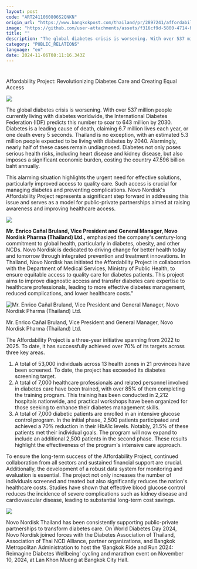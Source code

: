 ```yaml
---
layout: post
code: "ART2411060806S2QNKN"
origin_url: "https://www.bangkokpost.com/thailand/pr/2897241/affordability-project-revolutionizing-diabetes-care-and-creating-equal-access"
image: "https://github.com/user-attachments/assets/f316cf9d-5800-4714-b2a4-b176bc20fc07"
title: ""
description: "The global diabetes crisis is worsening. With over 537 million people currently living with diabetes worldwide, the International Diabetes Federation (IDF) predicts this number to soar to 643 million by 2030. Diabetes is a leading cause of death, claiming 6.7 million lives each year, or one death every 5 seconds. Thailand is no exception, with an estimated 5.3 million people expected to be living with diabetes by 2040. Alarmingly, nearly half of these cases remain undiagnosed. Diabetes not only poses serious health risks, including heart disease and kidney disease, but also imposes a significant economic burden, costing the country 47.596 billion baht annually."
category: "PUBLIC_RELATIONS"
language: "en"
date: 2024-11-06T08:11:16.343Z
---
```


# 

Affordability Project: Revolutionizing Diabetes Care and Creating Equal Access

![](https://github.com/user-attachments/assets/6e1eec3a-ae6f-4247-8d56-fd0c6c5c7a69)

The global diabetes crisis is worsening. With over 537 million people currently living with diabetes worldwide, the International Diabetes Federation (IDF) predicts this number to soar to 643 million by 2030. Diabetes is a leading cause of death, claiming 6.7 million lives each year, or one death every 5 seconds. Thailand is no exception, with an estimated 5.3 million people expected to be living with diabetes by 2040. Alarmingly, nearly half of these cases remain undiagnosed. Diabetes not only poses serious health risks, including heart disease and kidney disease, but also imposes a significant economic burden, costing the country 47.596 billion baht annually.

This alarming situation highlights the urgent need for effective solutions, particularly improved access to quality care. Such access is crucial for managing diabetes and preventing complications. Novo Nordisk's Affordability Project represents a significant step forward in addressing this issue and serves as a model for public-private partnerships aimed at raising awareness and improving healthcare access.

![](https://github.com/user-attachments/assets/43b1bc60-2dba-442d-9e21-9417fdb31b61)

**Mr. Enrico Cañal Bruland, Vice President and General Manager, Novo Nordisk Pharma (Thailand) Ltd.,** emphasized the company's century-long commitment to global health, particularly in diabetes, obesity, and other NCDs. Novo Nordisk is dedicated to driving change for better health today and tomorrow through integrated prevention and treatment innovations. In Thailand, Novo Nordisk has initiated the Affordability Project in collaboration with the Department of Medical Services, Ministry of Public Health, to ensure equitable access to quality care for diabetes patients. This project aims to improve diagnostic access and transfer diabetes care expertise to healthcare professionals, leading to more effective diabetes management, reduced complications, and lower healthcare costs."

![Mr. Enrico Cañal Bruland, Vice President and General Manager, Novo Nordisk Pharma (Thailand) Ltd.](https://github.com/user-attachments/assets/1425839f-746b-445e-8d02-378fe6e97177)

Mr. Enrico Cañal Bruland, Vice President and General Manager, Novo Nordisk Pharma (Thailand) Ltd.

The Affordability Project is a three-year initiative spanning from 2022 to 2025. To date, it has successfully achieved over 70% of its targets across three key areas.

1.  A total of 53,000 individuals across 13 health zones in 21 provinces have been screened. To date, the project has exceeded its diabetes screening target.
2.  A total of 7,000 healthcare professionals and related personnel involved in diabetes care have been trained, with over 85% of them completing the training program. This training has been conducted in 2,212 hospitals nationwide, and practical workshops have been organized for those seeking to enhance their diabetes management skills.
3.  A total of 7,000 diabetic patients are enrolled in an intensive glucose control program. In the initial phase, 2,500 patients participated and achieved a 70% reduction in their HbA1c levels. Notably, 21.5% of these patients met their individual goals. The program will now expand to include an additional 2,500 patients in the second phase. These results highlight the effectiveness of the program's intensive care approach.

To ensure the long-term success of the Affordability Project, continued collaboration from all sectors and sustained financial support are crucial. Additionally, the development of a robust data system for monitoring and evaluation is essential. The project not only increases the number of individuals screened and treated but also significantly reduces the nation's healthcare costs. Studies have shown that effective blood glucose control reduces the incidence of severe complications such as kidney disease and cardiovascular disease, leading to substantial long-term cost savings.

![](https://github.com/user-attachments/assets/bde90d4a-d1b9-4a93-acf9-90f9a1e28314)

Novo Nordisk Thailand has been consistently supporting public-private partnerships to transform diabetes care. On World Diabetes Day 2024, Novo Nordisk joined forces with the Diabetes Association of Thailand, Association of Thai NCD Alliance, partner organizations, and Bangkok Metropolitan Administration to host the ‘Bangkok Ride and Run 2024: Reimagine Diabetes Wellbeing’ cycling and marathon event on November 10, 2024, at Lan Khon Mueng at Bangkok City Hall.